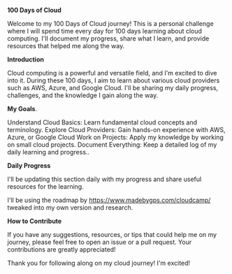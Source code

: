 **100 Days of Cloud**

Welcome to my 100 Days of Cloud journey! This is a personal challenge where I will spend time every day for 100 days learning about cloud computing. I'll document my progress, share what I learn, and provide resources that helped me along the way.

**Introduction**

Cloud computing is a powerful and versatile field, and I'm excited to dive into it. During these 100 days, I aim to learn about various cloud providers such as AWS, Azure, and Google Cloud. I'll be sharing my daily progress, challenges, and the knowledge I gain along the way.

**My Goals**.

Understand Cloud Basics: Learn fundamental cloud concepts and terminology.
Explore Cloud Providers: Gain hands-on experience with AWS, Azure, or Google Cloud
Work on Projects: Apply my knowledge by working on small cloud projects.
Document Everything: Keep a detailed log of my daily learning and progress..

**Daily Progress**

I'll be updating this section daily with my progress and share useful resources for the learning.

I'll be using the roadmap by https://www.madebygps.com/cloudcamp/ tweaked into my own version and research.

**How to Contribute** 

If you have any suggestions, resources, or tips that could help me on my journey, please feel free to open an issue or a pull request. Your contributions are greatly appreciated!


Thank you for following along on my cloud journey! I'm excited!
